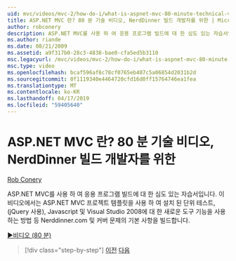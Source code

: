 ```yaml
---
uid: mvc/videos/mvc-2/how-do-i/what-is-aspnet-mvc-80-minute-technical-video-for-developers-building-nerddinner
title: ASP.NET MVC 란? 80 분 기술 비디오, NerdDinner 빌드 개발자를 위한 | Microsoft Docs
author: robconery
description: ASP.NET MVC를 사용 하 여 응용 프로그램 빌드에 대 한 심도 있는 자습서입니다. 이 비디오에서는 단위 테스트와 같이 Nerddinner.com 및 커버 문제의 기본 사항을 구축 하는 중...
ms.author: riande
ms.date: 08/21/2009
ms.assetid: a9f317b0-28c3-4838-bae0-cfa5ed5b3110
msc.legacyurl: /mvc/videos/mvc-2/how-do-i/what-is-aspnet-mvc-80-minute-technical-video-for-developers-building-nerddinner
msc.type: video
ms.openlocfilehash: bcaf596af8c78cf0765eb407c5a06854d2031b2d
ms.sourcegitcommit: 0f1119340e4464720cfd16d0ff15764746ea1fea
ms.translationtype: MT
ms.contentlocale: ko-KR
ms.lasthandoff: 04/17/2019
ms.locfileid: "59405640"
---
```

# <a name="what-is-aspnet-mvc-80-minute-technical-video-for-developers-building-nerddinner"></a>ASP.NET MVC 란? 80 분 기술 비디오, NerdDinner 빌드 개발자를 위한

[Rob Conery](https://github.com/robconery)

ASP.NET MVC를 사용 하 여 응용 프로그램 빌드에 대 한 심도 있는 자습서입니다. 이 비디오에서는 ASP.NET MVC 프로젝트 템플릿을 사용 하 여 설치 된 단위 테스트, (jQuery 사용), Javascript 및 Visual Studio 2008에 대 한 새로운 도구 기능을 사용 하는 방법 등 Nerddinner.com 및 커버 문제의 기본 사항을 빌드합니다.

[&#9654;비디오 (80 분)](https://channel9.msdn.com/Blogs/ASP-NET-Site-Videos/what-is-aspnet-mvc-80-minute-technical-video-for-developers-building-nerddinner)

> [!div class="step-by-step"]
> [이전](displaying-a-table-of-database-data.md)
> [다음](why-aspnet-mvc-3-minute-overview-video-for-decision-makers.md)
